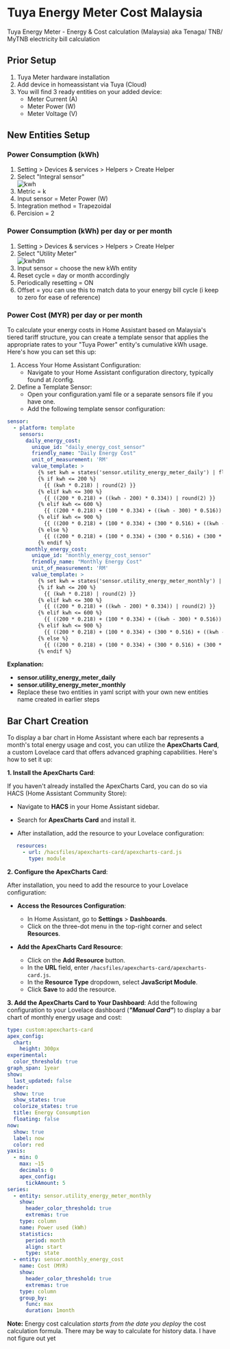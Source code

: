 ﻿
# Tuya Energy Meter Cost Malaysia
Tuya Energy Meter - Energy &amp; Cost calculation (Malaysia) aka Tenaga/ TNB/ MyTNB electricity bill calculation

## Prior Setup

 1. Tuya Meter hardware installation
 2. Add device in homeassistant via Tuya (Cloud)
 3. You will find 3 ready entities on your added device: 
	 - Meter Current (A)
	 - Meter Power (W)
	 - Meter Voltage (V)
 
 ## New Entities Setup
 ### Power Consumption (kWh)
 1. Setting > Devices & services > Helpers > Create Helper
 2. Select "Integral sensor"<br>
  ![kwh](https://github.com/mattchoo2/tuyaenergymetercostMY/blob/main/helper.png)
 3. Metric = k
 4. Input sensor = Meter Power (W)
 5. Integration method = Trapezoidal
 6. Percision = 2 

 ### Power Consumption (kWh) per day or per month
 1. Setting > Devices & services > Helpers > Create Helper
 2. Select "Utility Meter"<br>
  ![kwhdm](https://github.com/mattchoo2/tuyaenergymetercostMY/blob/main/period%20meter.png)
 3. Input sensor = choose the new kWh entity
 4. Reset cycle = day or month accordingly
 5. Periodically resetting = ON
 6. Offset = you can use this to match data to your energy bill cycle (i keep to zero for ease of reference)


 ### Power Cost (MYR) per day or per month
 To calculate your energy costs in Home Assistant based on Malaysia's tiered tariff structure, you can create a template sensor that applies the appropriate rates to your "Tuya Power" entity's cumulative kWh usage. Here's how you can set this up:
 1. Access Your Home Assistant Configuration:
    - Navigate to your Home Assistant configuration directory, typically found at /config.
 2. Define a Template Sensor:
    - Open your configuration.yaml file or a separate sensors file if you have one.
    - Add the following template sensor configuration:
```yaml
sensor:
  - platform: template
    sensors:
      daily_energy_cost:
        unique_id: "daily_energy_cost_sensor"
        friendly_name: "Daily Energy Cost"
        unit_of_measurement: 'RM'
        value_template: >
          {% set kwh = states('sensor.utility_energy_meter_daily') | float %}
          {% if kwh <= 200 %}
            {{ (kwh * 0.218) | round(2) }}
          {% elif kwh <= 300 %}
            {{ ((200 * 0.218) + ((kwh - 200) * 0.334)) | round(2) }}
          {% elif kwh <= 600 %}
            {{ ((200 * 0.218) + (100 * 0.334) + ((kwh - 300) * 0.516)) | round(2) }}
          {% elif kwh <= 900 %}
            {{ ((200 * 0.218) + (100 * 0.334) + (300 * 0.516) + ((kwh - 600) * 0.546)) | round(2) }}
          {% else %}
            {{ ((200 * 0.218) + (100 * 0.334) + (300 * 0.516) + (300 * 0.546) + ((kwh - 900) * 0.571)) | round(2) }}
          {% endif %}
      monthly_energy_cost:
        unique_id: "monthly_energy_cost_sensor"
        friendly_name: "Monthly Energy Cost"
        unit_of_measurement: 'RM'
        value_template: >
          {% set kwh = states('sensor.utility_energy_meter_monthly') | float %}
          {% if kwh <= 200 %}
            {{ (kwh * 0.218) | round(2) }}
          {% elif kwh <= 300 %}
            {{ ((200 * 0.218) + ((kwh - 200) * 0.334)) | round(2) }}
          {% elif kwh <= 600 %}
            {{ ((200 * 0.218) + (100 * 0.334) + ((kwh - 300) * 0.516)) | round(2) }}
          {% elif kwh <= 900 %}
            {{ ((200 * 0.218) + (100 * 0.334) + (300 * 0.516) + ((kwh - 600) * 0.546)) | round(2) }}
          {% else %}
            {{ ((200 * 0.218) + (100 * 0.334) + (300 * 0.516) + (300 * 0.546) + ((kwh - 900) * 0.571)) | round(2) }}
          {% endif %}
```

**Explanation:**

- **sensor.utility_energy_meter_daily** 
- **sensor.utility_energy_meter_monthly** 
- Replace these two entities in yaml script with your own new entities name created in earlier steps

## Bar Chart Creation
To display a bar chart in Home Assistant where each bar represents a month's total energy usage and cost, you can utilize the **ApexCharts Card**, a custom Lovelace card that offers advanced graphing capabilities. Here's how to set it up:

**1. Install the ApexCharts Card**:

If you haven't already installed the ApexCharts Card, you can do so via HACS (Home Assistant Community Store):

-   Navigate to **HACS** in your Home Assistant sidebar.
    
-   Search for **ApexCharts Card** and install it.
    
-   After installation, add the resource to your Lovelace configuration:
    
 ```yaml
    resources:
      - url: /hacsfiles/apexcharts-card/apexcharts-card.js
        type: module 
 ```

    

**2. Configure the ApexCharts Card**:

After installation, you need to add the resource to your Lovelace configuration:

-   **Access the Resources Configuration**:
    
    -   In Home Assistant, go to **Settings** > **Dashboards**.
    -   Click on the three-dot menu in the top-right corner and select **Resources**.
-   **Add the ApexCharts Card Resource**:
    
    -   Click on the **Add Resource** button.
    -   In the **URL** field, enter `/hacsfiles/apexcharts-card/apexcharts-card.js`.
    -   In the **Resource Type** dropdown, select **JavaScript Module**.
    -   Click **Save** to add the resource.

**3.  Add the ApexCharts Card to Your Dashboard**:
Add the following configuration to your Lovelace dashboard (***"Manual Card"***) to display a bar chart of monthly energy usage and cost:

```yaml
type: custom:apexcharts-card
apex_config:
  chart:
    height: 300px
experimental:
  color_threshold: true
graph_span: 1year
show:
  last_updated: false
header:
  show: true
  show_states: true
  colorize_states: true
  title: Energy Consumption
  floating: false
now:
  show: true
  label: now
  color: red
yaxis:
  - min: 0
    max: ~15
    decimals: 0
    apex_config:
      tickAmount: 5
series:
  - entity: sensor.utility_energy_meter_monthly
    show:
      header_color_threshold: true
      extremas: true
    type: column
    name: Power used (kWh)
    statistics:
      period: month
      align: start
      type: state
  - entity: sensor.monthly_energy_cost
    name: Cost (MYR)
    show:
      header_color_threshold: true
      extremas: true
    type: column
    group_by:
      func: max
      duration: 1month
```

**Note:**
Energy cost calculation *starts from the date you deploy* the cost calculation formula.  There may be way to calculate for history data.  I have not figure out yet
<!--stackedit_data:
eyJoaXN0b3J5IjpbOTkyNzg3NDE5LDQwMTM3NDgxMCwxOTA5Nz
UxMjA5XX0=
-->

